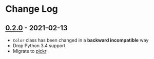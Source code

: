 # Change Log

## [0.2.0](https://github.com/dldevinc/django-spectrum/tree/v0.2.0) - 2021-02-13
- `Color` class has been changed in a **backward incompatible** way
- Drop Python 3.4 support
- Migrate to [pickr](https://github.com/Simonwep/pickr)
